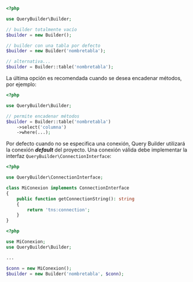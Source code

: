 ```php
<?php

use QueryBuilder\Builder;

// builder totalmente vacío
$builder = new Builder();

// builder con una tabla por defecto
$builder = new Builder('nombretabla');

// alternativa...
$builder = Builder::table('nombretabla');
```

La última opción es recomendada cuando se desea encadenar métodos, por ejemplo:

```php
<?php

use QueryBuilder\Builder;

// permite encadenar métodos
$builder = Builder::table('nombretabla')
    ->select('columna')
    ->where(...);
```

Por defecto cuando no se especifica una conexión, Query Builder utilizará la conexión <b>*default*</b> del proyecto. Una conexión válida debe implementar la interfaz `QueryBuilder\ConnectionInterface`:

```php
<?php

use QueryBuilder\ConnectionInterface;

class MiConexion implements ConnectionInterface
{
    public function getConnectionString(): string
    {
        return 'tns:connection';
    }
}
```

```php
<?php

use MiConexion;
use QueryBuilder\Builder;

...

$conn = new MiConexion();
$builder = new Builder('nombretabla', $conn);
```